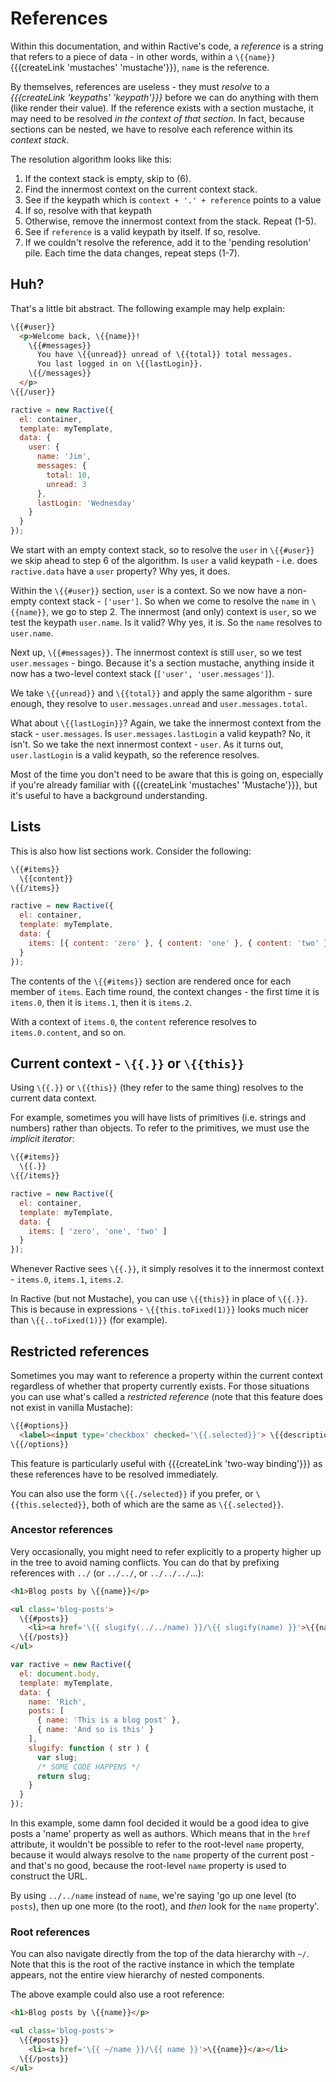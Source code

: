 # References

Within this documentation, and within Ractive's code, a *reference* is a string that refers to a piece of data - in other words, within a `\{{name}}` {{{createLink 'mustaches' 'mustache'}}}, `name` is the reference.

By themselves, references are useless - they must *resolve* to a *{{{createLink 'keypaths' 'keypath'}}}* before we can do anything with them (like render their value). If the reference exists with a section mustache, it may need to be resolved *in the context of that section*. In fact, because sections can be nested, we have to resolve each reference within its *context stack*.

The resolution algorithm looks like this:

1. If the context stack is empty, skip to (6).
2. Find the innermost context on the current context stack.
3. See if the keypath which is `context + '.' + reference` points to a value
4. If so, resolve with that keypath
5. Otherwise, remove the innermost context from the stack. Repeat (1-5).
6. See if `reference` is a valid keypath by itself. If so, resolve.
7. If we couldn't resolve the reference, add it to the 'pending resolution' pile. Each time the data changes, repeat steps (1-7).


## Huh?

That's a little bit abstract. The following example may help explain:

```html
\{{#user}}
  <p>Welcome back, \{{name}}!
    \{{#messages}}
      You have \{{unread}} unread of \{{total}} total messages.
      You last logged in on \{{lastLogin}}.
    \{{/messages}}
  </p>
\{{/user}}
```

```js
ractive = new Ractive({
  el: container,
  template: myTemplate,
  data: {
    user: {
      name: 'Jim',
      messages: {
        total: 10,
        unread: 3
      },
      lastLogin: 'Wednesday'
    }
  }
});
```

We start with an empty context stack, so to resolve the `user` in `\{{#user}}` we skip ahead to step 6 of the algorithm. Is `user` a valid keypath - i.e. does `ractive.data` have a `user` property? Why yes, it does.

Within the `\{{#user}}` section, `user` is a context. So we now have a non-empty context stack - `['user']`. So when we come to resolve the `name` in `\{{name}}`, we go to step 2. The innermost (and only) context is `user`, so we test the keypath `user.name`. Is it valid? Why yes, it is. So the `name` resolves to `user.name`.

Next up, `\{{#messages}}`. The innermost context is still `user`, so we test `user.messages` - bingo. Because it's a section mustache, anything inside it now has a two-level context stack (`['user', 'user.messages']`).

We take `\{{unread}}` and `\{{total}}` and apply the same algorithm - sure enough, they resolve to `user.messages.unread` and `user.messages.total`.

What about `\{{lastLogin}}`? Again, we take the innermost context from the stack - `user.messages`. Is `user.messages.lastLogin` a valid keypath? No, it isn't. So we take the next innermost context - `user`. As it turns out, `user.lastLogin` is a valid keypath, so the reference resolves.

Most of the time you don't need to be aware that this is going on, especially if you're already familiar with {{{createLink 'mustaches' 'Mustache'}}}, but it's useful to have a background understanding.


## Lists

This is also how list sections work. Consider the following:

```html
\{{#items}}
  \{{content}}
\{{/items}}
```

```js
ractive = new Ractive({
  el: container,
  template: myTemplate,
  data: {
    items: [{ content: 'zero' }, { content: 'one' }, { content: 'two' }]
  }
});
```

The contents of the `\{{#items}}` section are rendered once for each member of `items`. Each time round, the context changes - the first time it is `items.0`, then it is `items.1`, then it is `items.2`.

With a context of `items.0`, the `content` reference resolves to `items.0.content`, and so on.

## Current context - `\{{.}}` or `\{{this}}`

Using `\{{.}}` or `\{{this}}` (they refer to the same thing) resolves to the current data context.

For example, sometimes you will have lists of primitives (i.e. strings and numbers) rather than objects. To refer to the primitives, we must use the *implicit iterator*:

```html
\{{#items}}
  \{{.}}
\{{/items}}
```

```js
ractive = new Ractive({
  el: container,
  template: myTemplate,
  data: {
    items: [ 'zero', 'one', 'two' ]
  }
});
```

Whenever Ractive sees `\{{.}}`, it simply resolves it to the innermost context - `items.0`, `items.1`, `items.2`.

In Ractive (but not Mustache), you can use `\{{this}}` in place of `\{{.}}`. This is because in expressions - `\{{this.toFixed(1)}}` looks much nicer than `\{{..toFixed(1)}}` (for example).

## Restricted references

Sometimes you may want to reference a property within the current context regardless of whether that property currently exists. For those situations you can use what's called a *restricted reference* (note that this feature does not exist in vanilla Mustache):

```html
\{{#options}}
  <label><input type='checkbox' checked='\{{.selected}}'> \{{description}}</label>
\{{/options}}
```

This feature is particularly useful with {{{createLink 'two-way binding'}}} as these references have to be resolved immediately.

You can also use the form `\{{./selected}}` if you prefer, or `\{{this.selected}}`, both of which are the same as `\{{.selected}}`.


### Ancestor references

Very occasionally, you might need to refer explicitly to a property higher up in the tree to avoid naming conflicts. You can do that by prefixing references with `../` (or `../../`, or `../../../`...):

```html
<h1>Blog posts by \{{name}}</p>

<ul class='blog-posts'>
  \{{#posts}}
    <li><a href='\{{ slugify(../../name) }}/\{{ slugify(name) }}'>\{{name}}</a></li>
  \{{/posts}}
</ul>
```

```js
var ractive = new Ractive({
  el: document.body,
  template: myTemplate,
  data: {
    name: 'Rich',
    posts: [
      { name: 'This is a blog post' },
      { name: 'And so is this' }
    ],
    slugify: function ( str ) {
      var slug;
      /* SOME CODE HAPPENS */
      return slug;
    }
  }
});
```

In this example, some damn fool decided it would be a good idea to give posts a 'name' property as well as authors. Which means that in the `href` attribute, it wouldn't be possible to refer to the root-level `name` property, because it would always resolve to the `name` property of the current post - and that's no good, because the root-level `name` property is used to construct the URL.

By using `../../name` instead of `name`, we're saying 'go up one level (to `posts`), then up one more (to the root), and *then* look for the `name` property'.

### Root references

You can also navigate directly from the top of the data hierarchy with `~/`. Note that this is the root of the ractive instance in which the template appears, not the entire view hierarchy of nested components.

The above example could also use a root reference:

```html
<h1>Blog posts by \{{name}}</p>

<ul class='blog-posts'>
  \{{#posts}}
    <li><a href='\{{ ~/name }}/\{{ name }}'>\{{name}}</a></li>
  \{{/posts}}
</ul>
```

